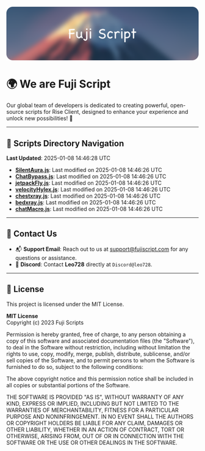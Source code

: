 ![Banner](.github/b.webp)

# 🌍 **We are Fuji Script**

Our global team of developers is dedicated to creating powerful, open-source scripts for Rise Client, designed to enhance your experience and unlock new possibilities! 🌟

---
<!-- SCRIPTS_NAVIGATION_START -->
## 📂 **Scripts Directory Navigation**

**Last Updated**: 2025-01-08 14:46:28 UTC

- **[SilentAura.js](scripts/SilentAura.js)**: Last modified on 2025-01-08 14:46:26 UTC
- **[ChatBypass.js](scripts/ChatBypass.js)**: Last modified on 2025-01-08 14:46:26 UTC
- **[jetpackFly.js](scripts/jetpackFly.js)**: Last modified on 2025-01-08 14:46:26 UTC
- **[velocityHylex.js](scripts/velocityHylex.js)**: Last modified on 2025-01-08 14:46:26 UTC
- **[chestxray.js](scripts/chestxray.js)**: Last modified on 2025-01-08 14:46:26 UTC
- **[bedxray.js](scripts/bedxray.js)**: Last modified on 2025-01-08 14:46:26 UTC
- **[chatMacro.js](scripts/chatMacro.js)**: Last modified on 2025-01-08 14:46:26 UTC

<!-- SCRIPTS_NAVIGATION_END -->

---

## 💬 **Contact Us**  
- 📬 **Support Email**: Reach out to us at [support@fujiscript.com](mailto:support@fujiscript.com) for any questions or assistance.  
- 💬 **Discord**: Contact **Leo728** directly at `Discord@leo728`.

---

## 📜 **License**

This project is licensed under the MIT License.  

**MIT License**  
Copyright (c) 2023 Fuji Scripts  

Permission is hereby granted, free of charge, to any person obtaining a copy of this software and associated documentation files (the "Software"), to deal in the Software without restriction, including without limitation the rights to use, copy, modify, merge, publish, distribute, sublicense, and/or sell copies of the Software, and to permit persons to whom the Software is furnished to do so, subject to the following conditions:  

The above copyright notice and this permission notice shall be included in all copies or substantial portions of the Software.  

THE SOFTWARE IS PROVIDED "AS IS", WITHOUT WARRANTY OF ANY KIND, EXPRESS OR IMPLIED, INCLUDING BUT NOT LIMITED TO THE WARRANTIES OF MERCHANTABILITY, FITNESS FOR A PARTICULAR PURPOSE AND NONINFRINGEMENT. IN NO EVENT SHALL THE AUTHORS OR COPYRIGHT HOLDERS BE LIABLE FOR ANY CLAIM, DAMAGES OR OTHER LIABILITY, WHETHER IN AN ACTION OF CONTRACT, TORT OR OTHERWISE, ARISING FROM, OUT OF OR IN CONNECTION WITH THE SOFTWARE OR THE USE OR OTHER DEALINGS IN THE SOFTWARE.  
